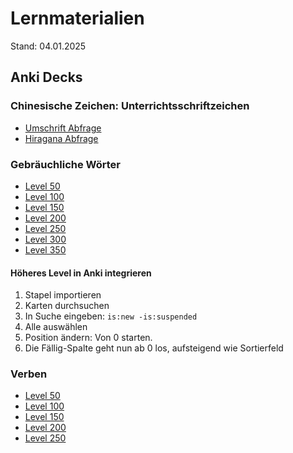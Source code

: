 # Lernmaterialien

Stand: 04.01.2025

## Anki Decks

### Chinesische Zeichen: Unterrichtsschriftzeichen

* [Umschrift Abfrage](anki/Unterrichtsschriftzeichen_Umschrift_Abfrage.apkg)
* [Hiragana Abfrage](anki/Unterrichtsschriftzeichen_Hiragana_Abfrage.apkg)

### Gebräuchliche Wörter

* [Level 50](anki/Unterrichtsschriftzeichen_Gebraeuchliche_Woerter-Level_0050-Umschrift_Abfrage.apkg)
* [Level 100](anki/Unterrichtsschriftzeichen_Gebraeuchliche_Woerter-Level_0100-Umschrift_Abfrage.apkg)
* [Level 150](anki/Unterrichtsschriftzeichen_Gebraeuchliche_Woerter-Level_0150-Umschrift_Abfrage.apkg)
* [Level 200](anki/Unterrichtsschriftzeichen_Gebraeuchliche_Woerter-Level_0200-Umschrift_Abfrage.apkg)
* [Level 250](anki/Unterrichtsschriftzeichen_Gebraeuchliche_Woerter-Level_0250-Umschrift_Abfrage.apkg)
* [Level 300](anki/Unterrichtsschriftzeichen_Gebraeuchliche_Woerter-Level_0300-Umschrift_Abfrage.apkg)
* [Level 350](anki/Unterrichtsschriftzeichen_Gebraeuchliche_Woerter-Level_0350-Umschrift_Abfrage.apkg)

#### Höheres Level in Anki integrieren

1. Stapel importieren
2. Karten durchsuchen
3. In Suche eingeben: `is:new -is:suspended`
4. Alle auswählen
5. Position ändern: Von 0 starten.
6. Die Fällig-Spalte geht nun ab 0 los, aufsteigend wie Sortierfeld




### Verben

* [Level 50](anki/Unterrichtsschriftzeichen_Verben-Level_0050-Umschrift_Abfrage.apkg)
* [Level 100](anki/Unterrichtsschriftzeichen_Verben-Level_0100-Umschrift_Abfrage.apkg)
* [Level 150](anki/Unterrichtsschriftzeichen_Verben-Level_0150-Umschrift_Abfrage.apkg)
* [Level 200](anki/Unterrichtsschriftzeichen_Verben-Level_0200-Umschrift_Abfrage.apkg)
* [Level 250](anki/Unterrichtsschriftzeichen_Verben-Level_0250-Umschrift_Abfrage.apkg)